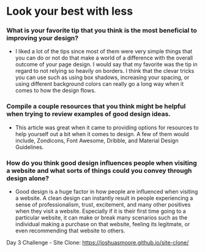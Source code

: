 # Look your best with less

### What is your favorite tip that you think is the most beneficial to improving your design?

* I liked a lot of the tips since most of them were very simple things that you can do or not do that make a world of a difference with the overall outcome of your page design. I would say that my favorite was the tip in regard to not relying so heavily on borders. I think that the clevar tricks you can use such as using box shadows, increasing your spacing, or using different background colors can really go a long way when it comes to how the design flows.

### Compile a couple resources that you think might be helpful when trying to review examples of good design ideas.

* This article was great when it came to providing options for resources to help yourself out a bit when it comes to design. A few of them would include, Zondicons, Font Awesome, Dribble, and Material Design Guidelines. 

### How do you think good design influences people when visiting a website and what sorts of things could you convey through design alone?

* Good design is a huge factor in how people are influenced when visiting a website. A clean design can instantly result in people experiencing a sense of professionalism, trust, excitement, and many other positives when they visit a website. Especially if it is their first time going to a particular website, it can make or break many scenarios such as the individual making a purchase on that website, feeling its legitmate, or even recommending that website to others. 


Day 3 Challenge - Site Clone: https://joshuasmoore.github.io/site-clone/